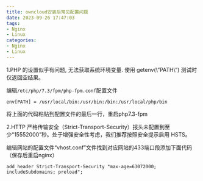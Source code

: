 ```yaml
---
title: owncloud安装后常见配置问题
date: 2023-09-26 17:47:03
tags:
- Nginx
- Linux
categories:
- Nginx
- Linux
---
```

1.PHP 的设置似乎有问题, 无法获取系统环境变量. 使用 getenv(\\”PATH\\”) 测试时仅返回空结果。

编辑`/etc/php/7.3/fpm/php-fpm.conf`配置文件

```
env[PATH] = /usr/local/bin:/usr/bin:/bin:/usr/local/php/bin
```

将上面的代码粘贴到配置文件的最后一行，重启php7.3-fpm

2.HTTP 严格传输安全（Strict-Transport-Security）报头未配置到至少“15552000”秒。处于增强安全性考虑，我们推荐按照安全提示启用 HSTS。

编辑网站的配置文件“vhost.conf”文件找到对应网站的433端口段添加下面代码（保存后重启nginx）

```
add_header Strict-Transport-Security "max-age=63072000; includeSubdomains; preload";
```